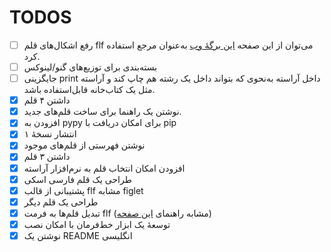# TODOS
- [ ] رفع اشکال‌های قلم flf
می‌توان از این صفحه [این برگهٔ وب](http://www.jave.de/figlet/figfont.html)  به‌عنوان مرجع استفاده کرد.
- [ ] بسته‌بندی برای توزیع‌های گنو/لینوکس
- [ ] جایگزینی print داخل آراسته به‌نحوی که بتواند داخل یک رشته هم چاپ کند و آراسته مثل یک کتاب‌خانه قابل‌استفاده باشد.
- [x] داشتن ۴ قلم
- [x] نوشتن یک راهنما برای ساخت قلم‌های جدید.  
- [x] افزودن به pypy برای امکان دریافت با pip
- [X] انتشار نسخهٔ ۱
- [x] نوشتن فهرستی از قلم‌های موجود
- [x] داشتن ۳ قلم
- [x] افزودن امکان انتخاب قلم به نرم‌افزار آراسته
- [x] طراحی یک قلم فارسی اسکی
- [x] پشتیبانی از قالب flf مشابه figlet
- [x] طراحی یک قلم دیگر
- [x] تبدیل قلم‌ها به فرمت flf  (مشابه راهنمای [این صفحه](https://github.com/Marak/asciimo/issues/3))
- [x] توسعهٔ یک ابزار خط‌فرمان با امکان نصب
- [x] نوشتن یک README انگلیسی
